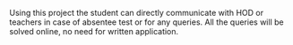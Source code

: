 Using this project the student can directly communicate with HOD or teachers in case of absentee test or for any queries. All the queries will be solved online, no need for written application.
